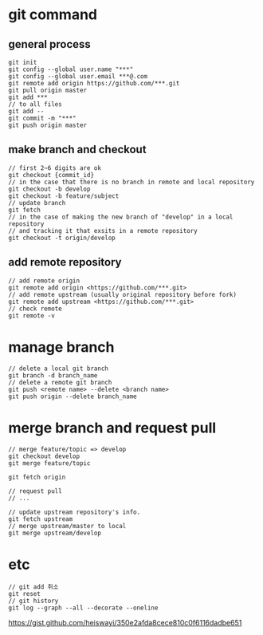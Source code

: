 # git command

## general process
```
git init
git config --global user.name "***"
git config --global user.email ***@.com
git remote add origin https://github.com/***.git
git pull origin master
git add ***
// to all files
git add --
git commit -m "***"
git push origin master
```
## make branch and checkout
```
// first 2~6 digits are ok
git checkout {commit_id}
// in the case that there is no branch in remote and local repository
git checkout -b develop
git checkout -b feature/subject
// update branch
git fetch 
// in the case of making the new branch of "develop" in a local repository
// and tracking it that exsits in a remote repository
git checkout -t origin/develop 
```
## add remote repository
```
// add remote origin
git remote add origin <https://github.com/***.git>
// add remote upstream (usually original repository before fork)
git remote add upstream <https://github.com/***.git>
// check remote
git remote -v
```

# manage branch
```
// delete a local git branch
git branch -d branch_name 
// delete a remote git branch
git push <remote name> --delete <branch name> 
git push origin --delete branch_name
```

# merge branch and request pull
```
// merge feature/topic => develop
git checkout develop
git merge feature/topic

git fetch origin

// request pull
// ...

// update upstream repository's info.
git fetch upstream
// merge upstream/master to local
git merge upstream/develop
```

# etc
```
// git add 취소
git reset 
// git history
git log --graph --all --decorate --oneline 
```

https://gist.github.com/heiswayi/350e2afda8cece810c0f6116dadbe651
